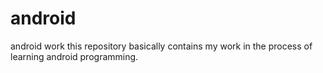 # android
android work
this repository basically contains my work in the process of learning android programming.
